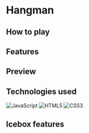 # Hangman

<!-- Click the link to play! 👉🏼 [Hangman]() -->

## How to play


## Features


## Preview 
<!-- <img width="638" alt="Screenshot 2023-06-26 at 8 05 45 AM" src="https://github.com/austinpowers99/Concentration-Project1/assets/135395052/b002611b-f053-4ff1-ac58-8c518346a422"> -->

## Technologies used
![JavaScript](https://img.shields.io/badge/javascript-%23323330.svg?style=for-the-badge&logo=javascript&logoColor=%23F7DF1E)
![HTML5](https://img.shields.io/badge/html5-%23E34F26.svg?style=for-the-badge&logo=html5&logoColor=white)
![CSS3](https://img.shields.io/badge/CSS3-1572B6?style=for-the-badge&logo=css3&logoColor=white)

## Icebox features

<!-- [wireframe](https://excalidraw.com/#json=kOfvkizbydq3aVpiATw7d,0nmXmaf7IWG8Ch7npIyJdw) -->